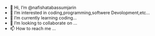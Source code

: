 - 👋 Hi, I’m @nafishatabassumjarin
- 👀 I’m interested in coding,programming,softwere Devolopment,etc...
- 🌱 I’m currently learning coding...
- 💞️ I’m looking to collaborate on ...
- 📫 How to reach me ...

<!---
nafishatabassumjarin/nafishatabassumjarin is a ✨ special ✨ repository because its `README.md` (this file) appears on your GitHub profile.
You can click the Preview link to take a look at your changes.
--->
